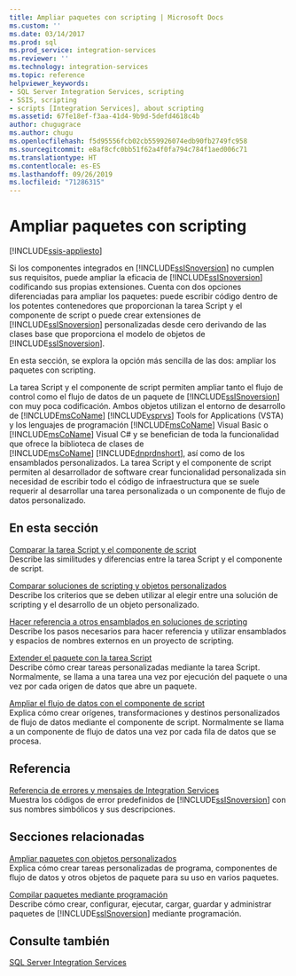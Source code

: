 ```yaml
---
title: Ampliar paquetes con scripting | Microsoft Docs
ms.custom: ''
ms.date: 03/14/2017
ms.prod: sql
ms.prod_service: integration-services
ms.reviewer: ''
ms.technology: integration-services
ms.topic: reference
helpviewer_keywords:
- SQL Server Integration Services, scripting
- SSIS, scripting
- scripts [Integration Services], about scripting
ms.assetid: 67fe18ef-f3aa-41d4-9b9d-5defd4618c4b
author: chugugrace
ms.author: chugu
ms.openlocfilehash: f5d95556fcb02cb559926074edb90fb2749fc958
ms.sourcegitcommit: e8af8cfc0bb51f62a4f0fa794c784f1aed006c71
ms.translationtype: HT
ms.contentlocale: es-ES
ms.lasthandoff: 09/26/2019
ms.locfileid: "71286315"
---
```

# <a name="extending-packages-with-scripting"></a>Ampliar paquetes con scripting

[!INCLUDE[ssis-appliesto](../../includes/ssis-appliesto-ssvrpluslinux-asdb-asdw-xxx.md)]


  Si los componentes integrados en [!INCLUDE[ssISnoversion](../../includes/ssisnoversion-md.md)] no cumplen sus requisitos, puede ampliar la eficacia de [!INCLUDE[ssISnoversion](../../includes/ssisnoversion-md.md)] codificando sus propias extensiones. Cuenta con dos opciones diferenciadas para ampliar los paquetes: puede escribir código dentro de los potentes contenedores que proporcionan la tarea Script y el componente de script o puede crear extensiones de [!INCLUDE[ssISnoversion](../../includes/ssisnoversion-md.md)] personalizadas desde cero derivando de las clases base que proporciona el modelo de objetos de [!INCLUDE[ssISnoversion](../../includes/ssisnoversion-md.md)].  
  
 En esta sección, se explora la opción más sencilla de las dos: ampliar los paquetes con scripting.  
  
 La tarea Script y el componente de script permiten ampliar tanto el flujo de control como el flujo de datos de un paquete de [!INCLUDE[ssISnoversion](../../includes/ssisnoversion-md.md)] con muy poca codificación. Ambos objetos utilizan el entorno de desarrollo de [!INCLUDE[msCoName](../../includes/msconame-md.md)] [!INCLUDE[vsprvs](../../includes/vsprvs-md.md)] Tools for Applications (VSTA) y los lenguajes de programación [!INCLUDE[msCoName](../../includes/msconame-md.md)] Visual Basic o [!INCLUDE[msCoName](../../includes/msconame-md.md)] Visual C# y se benefician de toda la funcionalidad que ofrece la biblioteca de clases de [!INCLUDE[msCoName](../../includes/msconame-md.md)] [!INCLUDE[dnprdnshort](../../includes/dnprdnshort-md.md)], así como de los ensamblados personalizados. La tarea Script y el componente de script permiten al desarrollador de software crear funcionalidad personalizada sin necesidad de escribir todo el código de infraestructura que se suele requerir al desarrollar una tarea personalizada o un componente de flujo de datos personalizado.  
  
## <a name="in-this-section"></a>En esta sección  
 [Comparar la tarea Script y el componente de script](../../integration-services/extending-packages-scripting/comparing-the-script-task-and-the-script-component.md)  
 Describe las similitudes y diferencias entre la tarea Script y el componente de script.  
  
 [Comparar soluciones de scripting y objetos personalizados](../../integration-services/extending-packages-scripting/comparing-scripting-solutions-and-custom-objects.md)  
 Describe los criterios que se deben utilizar al elegir entre una solución de scripting y el desarrollo de un objeto personalizado.  
  
 [Hacer referencia a otros ensamblados en soluciones de scripting](../../integration-services/extending-packages-scripting/referencing-other-assemblies-in-scripting-solutions.md)  
 Describe los pasos necesarios para hacer referencia y utilizar ensamblados y espacios de nombres externos en un proyecto de scripting.  
  
 [Extender el paquete con la tarea Script](../../integration-services/extending-packages-scripting/task/extending-the-package-with-the-script-task.md)  
 Describe cómo crear tareas personalizadas mediante la tarea Script. Normalmente, se llama a una tarea una vez por ejecución del paquete o una vez por cada origen de datos que abre un paquete.  
  
 [Ampliar el flujo de datos con el componente de script](../../integration-services/extending-packages-scripting/data-flow-script-component/extending-the-data-flow-with-the-script-component.md)  
 Explica cómo crear orígenes, transformaciones y destinos personalizados de flujo de datos mediante el componente de script. Normalmente se llama a un componente de flujo de datos una vez por cada fila de datos que se procesa.  
  
## <a name="reference"></a>Referencia  
 [Referencia de errores y mensajes de Integration Services](../../integration-services/integration-services-error-and-message-reference.md)  
 Muestra los códigos de error predefinidos de [!INCLUDE[ssISnoversion](../../includes/ssisnoversion-md.md)] con sus nombres simbólicos y sus descripciones.  
  
## <a name="related-sections"></a>Secciones relacionadas  
 [Ampliar paquetes con objetos personalizados](../../integration-services/extending-packages-custom-objects/extending-packages-with-custom-objects.md)  
 Explica cómo crear tareas personalizadas de programa, componentes de flujo de datos y otros objetos de paquete para su uso en varios paquetes.  
  
 [Compilar paquetes mediante programación](../../integration-services/building-packages-programmatically/building-packages-programmatically.md)  
 Describe cómo crear, configurar, ejecutar, cargar, guardar y administrar paquetes de [!INCLUDE[ssISnoversion](../../includes/ssisnoversion-md.md)] mediante programación.  
  
## <a name="see-also"></a>Consulte también  
 [SQL Server Integration Services](../../integration-services/sql-server-integration-services.md)  
  
  
